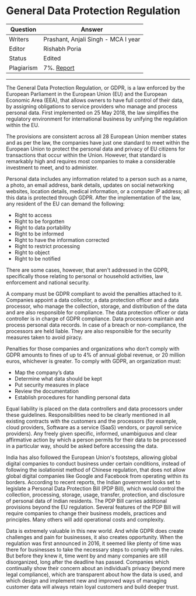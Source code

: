 # General Data Protection Regulation

| Question   | Answer                                                            |
| ---------- | ----------------------------------------------------------------- |
| Writers    | Prashant, Anjali Singh - MCA I year                                      |
| Editor     | Rishabh Poria                                                      |
| Status     | Edited |
| Plagiarism | 7%. [Report](https://github.com/RishPoria/Srijan-2021/blob/main/articles/plagReports/GDPR.pdf)|

---
The General Data Protection Regulation, or GDPR, is a law enforced by the European Parliament in the European Union (EU) and the European Economic Area (EEA), that allows owners to have full control of their data, by assigning obligations to service providers who manage and process personal data. First implemented on 25 May 2018, the law simplifies the regulatory environment for international business by unifying the regulation within the EU.

The provisions are consistent across all 28 European Union member states and as per the law, the companies have just one standard to meet within the European Union to protect the personal data and privacy of EU citizens for transactions that occur within the Union. However, that standard is remarkably high and requires most companies to make a considerable investment to meet, and to administer.

Personal data includes any information related to a person such as a name, a photo, an email address, bank details, updates on social networking websites, location details, medical information, or a computer IP address; all this data is protected through GDPR. After the implementation of the law, any resident of the EU can demand the following:

- Right to access
- Right to be forgotten
- Right to data portability
- Right to be informed
- Right to have the information corrected
- Right to restrict processing
- Right to object
- Right to be notified

There are some cases, however, that aren't addressed in the GDPR, specifically those relating to personal or household activities, law enforcement and national security.
 
A company must be GDPR compliant to avoid the penalties attached to it. Companies appoint a data collector, a data protection officer and a data processor, who manage the collection, storage, and distribution of the data and are also responsible for compliance. The data protection officer or data controller is in charge of GDPR compliance. Data processors maintain and process personal data records. In case of a breach or non-compliance, the processors are held liable. They are also responsible for the security measures taken to avoid piracy.

Penalties for those companies and organizations who don’t comply with GDPR amounts to fines of up to 4% of annual global revenue, or 20 million euros, whichever is greater. To comply with GDPR, an organization must:

- Map the company’s data
- Determine what data should be kept
- Put security measures in place
- Review the documentation
- Establish procedures for handling personal data

Equal liability is placed on the data controllers and data processors under these guidelines. Responsibilities need to be clearly mentioned in all existing contracts with the customers and the processors (for example, cloud providers, Software as a service (SaaS) vendors, or payroll service providers). Any freely given specific, informed, unambiguous and clear affirmative action by which a person permits for their data to be processed in a particular way, should be asked before accessing the data.

India has also followed the European Union's footsteps, allowing global digital companies to conduct business under certain conditions, instead of following the isolationist method of Chinese regulation, that does not allow global digital companies like Google and Facebook from operating within its borders. According to recent reports, the Indian government looks set to legislate a Personal Data Protection Bill (PDP Bill), which would control the collection, processing, storage, usage, transfer, protection, and disclosure of personal data of Indian residents. The PDP Bill carries additional provisions beyond the EU regulation. Several features of the PDP Bill will require companies to change their business models, practices and principles. Many others will add operational costs and complexity.
 
Data is extremely valuable in this new world. And while GDPR does create challenges and pain for businesses, it also creates opportunity. When the regulation was first announced in 2016, it seemed like plenty of time was there for businesses to take the necessary steps to comply with the rules. But before they knew it, time went by and many companies are still disorganized, long after the deadline has passed. Companies which continually show their concern about an individual’s privacy (beyond mere legal compliance), which are transparent about how the data is used, and which design and implement new and improved ways of managing customer data will always retain loyal customers and build deeper trust.
